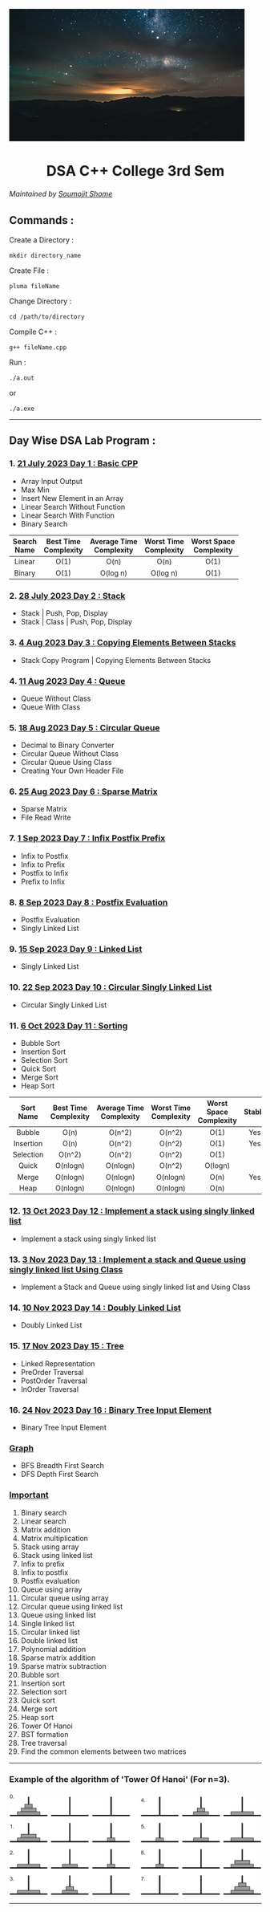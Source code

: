 ![MasterHead](https://raw.githubusercontent.com/Soumojitshome2023/DSA-CPP-College-3rd-Sem/main/Others/milky-way-night-sky-gif.gif)

<div align="center">
 <h1> DSA C++ College 3rd Sem </h1>
</div>

###### Maintained by [Soumojit Shome](https://soumojitshome.vercel.app)

## **Commands :**

Create a Directory :

```
mkdir directory_name
```

Create File :

```
pluma fileName
```

Change Directory :

```
cd /path/to/directory
```

Compile C++ :

```
g++ fileName.cpp
```

Run :

```
./a.out
```

or

```
./a.exe
```

---

## Day Wise DSA Lab Program :

### 1. [21 July 2023 Day 1 : Basic CPP](https://github.com/Soumojitshome2023/DSA-CPP-College-3rd-Sem/tree/main/CPP%20Day%2001%2021%20July%202023)

* Array Input Output
* Max Min
* Insert New Element in an Array
* Linear Search Without Function
* Linear Search With Function
* Binary Search

| Search<br />Name | Best Time<br />Complexity | Average Time<br />Complexity | Worst Time<br />Complexity | Worst Space<br />Complexity |
| :--------------: | :-----------------------: | :---------------------------: | :-------------------------: | :-------------------------: |
|      Linear      |           O(1)           |             O(n)             |            O(n)            |            O(1)            |
|      Binary      |           O(1)           |           O(log n)           |          O(log n)          |            O(1)            |

### 2. [28 July 2023 Day 2 : Stack](https://github.com/Soumojitshome2023/DSA-CPP-College-3rd-Sem/tree/main/CPP%20Day%2002%2028%20July%202023)

* Stack | Push, Pop, Display
* Stack | Class | Push, Pop, Display

### 3. [4 Aug 2023 Day 3 : Copying Elements Between Stacks](https://github.com/Soumojitshome2023/DSA-CPP-College-3rd-Sem/tree/main/CPP%20Day%2003%204%20Aug%202023)

* Stack Copy Program | Copying Elements Between Stacks

### 4. [11 Aug 2023 Day 4 : Queue](https://github.com/Soumojitshome2023/DSA-CPP-College-3rd-Sem/tree/main/CPP%20Day%2004%2011%20Aug%202023)

* Queue Without Class
* Queue With Class

### 5. [18 Aug 2023 Day 5 : Circular Queue](https://github.com/Soumojitshome2023/DSA-CPP-College-3rd-Sem/tree/main/CPP%20Day%2005%2018%20Aug%202023)

* Decimal to Binary Converter
* Circular Queue Without Class
* Circular Queue Using Class
* Creating Your Own Header File

### 6. [25 Aug 2023 Day 6 : Sparse Matrix](https://github.com/Soumojitshome2023/DSA-CPP-College-3rd-Sem/tree/main/CPP%20Day%2006%2025%20Aug%202023)

* Sparse Matrix
* File Read Write

### 7. [1 Sep 2023 Day 7 : Infix Postfix Prefix](https://github.com/Soumojitshome2023/DSA-CPP-College-3rd-Sem/tree/main/CPP%20Day%2007%201%20Sep%202023)

* Infix to Postfix
* Infix to Prefix
* Postfix to Infix
* Prefix to Infix

### 8. [8 Sep 2023 Day 8 : Postfix Evaluation](https://github.com/Soumojitshome2023/DSA-CPP-College-3rd-Sem/tree/main/CPP%20Day%2008%208%20Sep%202023)

* Postfix Evaluation
* Singly Linked List

### 9. [15 Sep 2023 Day 9 : Linked List](https://github.com/Soumojitshome2023/DSA-CPP-College-3rd-Sem/tree/main/CPP%20Day%2009%2015%20Sep%202023)

* Singly Linked List

### 10. [22 Sep 2023 Day 10 : Circular Singly Linked List](https://github.com/Soumojitshome2023/DSA-CPP-College-3rd-Sem/tree/main/CPP%20Day%2010%2022%20Sep%202023)

* Circular Singly Linked List

### 11. [6 Oct 2023 Day 11 : Sorting](https://github.com/Soumojitshome2023/DSA-CPP-College-3rd-Sem/tree/main/CPP%20Day%2011%206%20Oct%202023)

* Bubble Sort
* Insertion Sort
* Selection Sort
* Quick Sort
* Merge Sort
* Heap Sort

| Sort<br />Name | Best Time<br />Complexity | Average Time<br />Complexity | Worst Time<br />Complexity | Worst Space<br />Complexity | Stable | Adaptive |
| :------------: | :-----------------------: | :---------------------------: | :-------------------------: | :-------------------------: | :----: | :------: |
|     Bubble     |           O(n)           |            O(n^2)            |           O(n^2)           |            O(1)            |  Yes  |   Yes   |
|   Insertion   |           O(n)           |            O(n^2)            |           O(n^2)           |            O(1)            |  Yes  |   Yes   |
|   Selection   |          O(n^2)          |            O(n^2)            |           O(n^2)           |            O(1)            |        |          |
|     Quick     |         O(nlogn)         |           O(nlogn)           |           O(n^2)           |           O(logn)           |        |   Yes   |
|     Merge     |         O(nlogn)         |           O(nlogn)           |          O(nlogn)          |            O(n)            |  Yes  |          |
|      Heap      |         O(nlogn)         |           O(nlogn)           |          O(nlogn)          |            O(n)            |        |          |

### 12. [13 Oct 2023 Day 12 : Implement a stack using singly linked list](https://github.com/Soumojitshome2023/DSA-CPP-College-3rd-Sem/tree/main/CPP%20Day%2012%2013%20Oct%202023)

* Implement a stack using singly linked list

### 13. [3 Nov 2023 Day 13 : Implement a stack and Queue using singly linked list Using Class](https://github.com/Soumojitshome2023/DSA-CPP-College-3rd-Sem/tree/main/CPP%20Day%2013%203%20Nov%202023)

* Implement a Stack and Queue using singly linked list and Using Class

### 14. [10 Nov 2023 Day 14 : Doubly Linked List](https://github.com/Soumojitshome2023/DSA-CPP-College-3rd-Sem/tree/main/CPP%20Day%2014%2010%20Nov%202023)

* Doubly Linked List

### 15. [17 Nov 2023 Day 15 : Tree](https://github.com/Soumojitshome2023/DSA-CPP-College-3rd-Sem/tree/main/CPP%20Day%2015%2017%20Nov%202023)

* Linked Representation
* PreOrder Traversal
* PostOrder Traversal
* InOrder Traversal

### 16. [24 Nov 2023 Day 16 : Binary Tree Input Element](https://github.com/Soumojitshome2023/DSA-CPP-College-3rd-Sem/tree/main/CPP%20Day%2016%2024%20Nov%202023)

* Binary Tree Input Element



### [Graph](https://github.com/Soumojitshome2023/DSA-CPP-College-3rd-Sem/tree/main/Graph)

* BFS Breadth First Search
* DFS Depth First Search


### [Important](https://github.com/Soumojitshome2023/DSA-CPP-College-3rd-Sem/tree/main/Important)

01. Binary search 
02. Linear search 
03. Matrix addition 
04. Matrix multiplication 
05. Stack using array
06. Stack using linked list
07. Infix to prefix
08. Infix to postfix
09. Postfix evaluation 
10. Queue using array
11. Circular queue using array
12. Circular queue using linked list
13. Queue using linked list
14. Single linked list
15. Circular linked list
16. Double linked list
17. Polynomial addition
18. Sparse matrix addition 
19. Sparse matrix subtraction
20. Bubble sort
21. Insertion sort
22. Selection sort
23. Quick sort
24. Merge sort
25. Heap sort
26. Tower Of Hanoi
27. BST formation
28. Tree traversal
29. Find the common elements between two matrices

---

### Example of the algorithm of 'Tower Of Hanoi' (For n=3).

![TowerOfHanoi](https://raw.githubusercontent.com/Soumojitshome2023/DSA-CPP-College-3rd-Sem/main/Others/tower-of-hanoi.png)

---